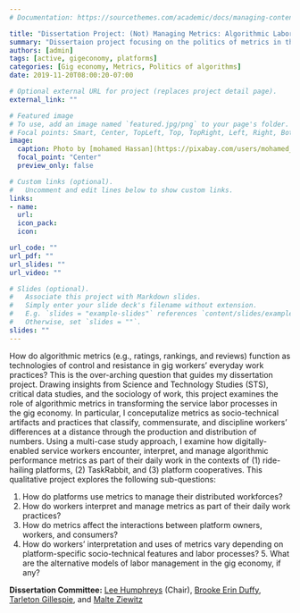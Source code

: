 ```yaml
---
# Documentation: https://sourcethemes.com/academic/docs/managing-content/

title: "Dissertation Project: (Not) Managing Metrics: Algorithmic Labor Control and Resistance in the Gig Economy"
summary: "Dissertaion project focusing on the politics of metrics in the gig economy"
authors: [admin]
tags: [active, gigeconomy, platforms]
categories: [Gig economy, Metrics, Politics of algorithms]
date: 2019-11-20T08:00:20-07:00

# Optional external URL for project (replaces project detail page).
external_link: ""

# Featured image
# To use, add an image named `featured.jpg/png` to your page's folder.
# Focal points: Smart, Center, TopLeft, Top, TopRight, Left, Right, BottomLeft, Bottom, BottomRight.
image:
  caption: Photo by [mohamed Hassan](https://pixabay.com/users/mohamed_hassan-5229782/?utm_source=link-attribution&utm_medium=referral&utm_campaign=image&utm_content=3024488) on [Pixabay] (https://pixabay.com/?utm_source=link-attribution&utm_medium=referral&utm_campaign=image&utm_content=3024488)
  focal_point: "Center"
  preview_only: false

# Custom links (optional).
#   Uncomment and edit lines below to show custom links.
links:
- name: 
  url: 
  icon_pack: 
  icon: 

url_code: ""
url_pdf: ""
url_slides: ""
url_video: ""

# Slides (optional).
#   Associate this project with Markdown slides.
#   Simply enter your slide deck's filename without extension.
#   E.g. `slides = "example-slides"` references `content/slides/example-slides.md`.
#   Otherwise, set `slides = ""`.
slides: ""
---
```


How do algorithmic metrics (e.g., ratings, rankings, and reviews) function as technologies of control and resistance in gig workers’ everyday work practices? This is the over-arching question that guides my dissertation project. Drawing insights from Science and Technology Studies (STS), critical data studies, and the sociology of work, this project examines the role of algorithmic metrics in transforming the service labor processes in the gig economy. In particular, I conceputalize metrics as socio-technical artifacts and practices that classify, commensurate, and discipline workers’ differences at a distance through the production and distribution of numbers. Using a multi-case study approach, I examine how digitally-enabled service workers encounter, interpret, and manage algorithmic performance metrics as part of their daily work in the contexts of (1) ride-hailing platforms, (2) TaskRabbit, and (3) platform cooperatives. This qualitative project explores the following sub-questions:

1. How do platforms use metrics to manage their distributed workforces? 
2. How do workers interpret and manage metrics as part of their daily work practices? 
3. How do metrics affect the interactions between platform owners, workers, and consumers? 
4. How do workers’ interpretation and uses of metrics vary depending on platform-specific socio-technical features and labor processes? 5. What are the alternative models of labor management in the gig economy, if any?


**Dissertation Committee:** [Lee Humphreys](http://blogs.cornell.edu/humphreys/) (Chair), [Brooke Erin Duffy](https://www.brookeduffy.com/), [Tarleton Gillespie](http://www.tarletongillespie.org/), and [Malte Ziewitz](https://zwtz.org/)

